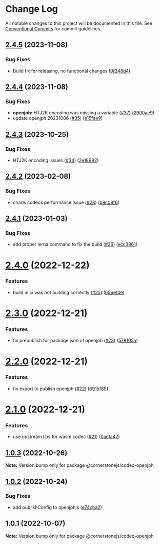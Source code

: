 # Change Log

All notable changes to this project will be documented in this file.
See [Conventional Commits](https://conventionalcommits.org) for commit guidelines.

## [2.4.5](https://github.com/chafey/openjphjs/compare/@cornerstonejs/codec-openjph@2.4.4...@cornerstonejs/codec-openjph@2.4.5) (2023-11-08)


### Bug Fixes

* Build fix for releasing, no functional changes ([0f248d4](https://github.com/chafey/openjphjs/commit/0f248d419ab456c50afaeb95a3abd6cf1468fbb5))





## [2.4.4](https://github.com/chafey/openjphjs/compare/@cornerstonejs/codec-openjph@2.4.3...@cornerstonejs/codec-openjph@2.4.4) (2023-11-08)


### Bug Fixes

* **openjph:** HTJ2K encoding was missing a variable ([#37](https://github.com/chafey/openjphjs/issues/37)) ([2900ae9](https://github.com/chafey/openjphjs/commit/2900ae92b10de00a254ba6323e3b2235320d997f))
* update openjph 20231006 ([#35](https://github.com/chafey/openjphjs/issues/35)) ([e15fae9](https://github.com/chafey/openjphjs/commit/e15fae9f1e188b084b3dcd6761ffb990fd031650))





## [2.4.3](https://github.com/chafey/openjphjs/compare/@cornerstonejs/codec-openjph@2.4.2...@cornerstonejs/codec-openjph@2.4.3) (2023-10-25)


### Bug Fixes

* HTJ2K encoding issues ([#34](https://github.com/chafey/openjphjs/issues/34)) ([2e18992](https://github.com/chafey/openjphjs/commit/2e18992f8047daac09b78e5881140aa02d36709d))





## [2.4.2](https://github.com/chafey/openjphjs/compare/@cornerstonejs/codec-openjph@2.4.1...@cornerstonejs/codec-openjph@2.4.2) (2023-02-08)


### Bug Fixes

* charls codecs performance issue ([#28](https://github.com/chafey/openjphjs/issues/28)) ([b9c08f6](https://github.com/chafey/openjphjs/commit/b9c08f660dec5e6a1d92202c45364793f9cfd317))





## [2.4.1](https://github.com/chafey/openjphjs/compare/@cornerstonejs/codec-openjph@2.4.0...@cornerstonejs/codec-openjph@2.4.1) (2023-01-03)


### Bug Fixes

* add proper lerna command to fix the build ([#26](https://github.com/chafey/openjphjs/issues/26)) ([ecc3861](https://github.com/chafey/openjphjs/commit/ecc3861a22676221a3a94c1245000b1b6967223f))





# [2.4.0](https://github.com/chafey/openjphjs/compare/@cornerstonejs/codec-openjph@2.3.0...@cornerstonejs/codec-openjph@2.4.0) (2022-12-22)


### Features

* build in ci was not building correctly ([#25](https://github.com/chafey/openjphjs/issues/25)) ([656ef4e](https://github.com/chafey/openjphjs/commit/656ef4e296889cae915a1134bbb33d47c2e9313a))





# [2.3.0](https://github.com/chafey/openjphjs/compare/@cornerstonejs/codec-openjph@2.2.0...@cornerstonejs/codec-openjph@2.3.0) (2022-12-21)


### Features

* fix prepublish for package json of openjph ([#23](https://github.com/chafey/openjphjs/issues/23)) ([578105a](https://github.com/chafey/openjphjs/commit/578105aab46e4b2b217d575838e71332d26eb5e5))





# [2.2.0](https://github.com/chafey/openjphjs/compare/@cornerstonejs/codec-openjph@2.1.0...@cornerstonejs/codec-openjph@2.2.0) (2022-12-21)


### Features

* fix export to publish openjph ([#22](https://github.com/chafey/openjphjs/issues/22)) ([6915f89](https://github.com/chafey/openjphjs/commit/6915f89a3fe69dc012a274a971cf1b389d600b2e))





# [2.1.0](https://github.com/chafey/openjphjs/compare/@cornerstonejs/codec-openjph@1.0.3...@cornerstonejs/codec-openjph@2.1.0) (2022-12-21)


### Features

* use upstream libs for wasm codec  ([#21](https://github.com/chafey/openjphjs/issues/21)) ([0acfa47](https://github.com/chafey/openjphjs/commit/0acfa47a8832bfd074c6735d1fd5757f580b6b02))





## [1.0.3](https://github.com/chafey/openjphjs/compare/@cornerstonejs/codec-openjph@1.0.2...@cornerstonejs/codec-openjph@1.0.3) (2022-10-26)

**Note:** Version bump only for package @cornerstonejs/codec-openjph





## [1.0.2](https://github.com/chafey/openjphjs/compare/@cornerstonejs/codec-openjph@1.0.1...@cornerstonejs/codec-openjph@1.0.2) (2022-10-24)


### Bug Fixes

* add publishConfig to openjphjs ([e74cba2](https://github.com/chafey/openjphjs/commit/e74cba22e14125647f08dee1e7ae97893460eedf))





## 1.0.1 (2022-10-07)

**Note:** Version bump only for package @cornerstonejs/codec-openjph
